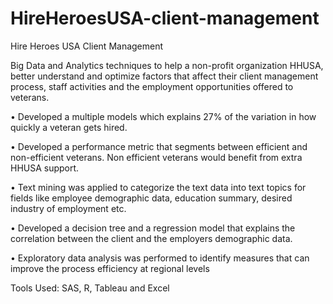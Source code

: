 # HireHeroesUSA-client-management
Hire Heroes USA Client Management

Big Data and Analytics techniques to help a non-profit organization HHUSA, better understand and optimize factors that affect their client management process, staff activities and the employment opportunities offered to veterans.

•	Developed a multiple models which explains 27% of the variation in how quickly a veteran gets hired.

•	Developed a performance metric that segments between efficient and non-efficient veterans. Non efficient veterans would benefit from extra HHUSA support.

•	Text mining was applied to categorize the text data into text topics for fields like employee demographic data, education summary, desired industry of employment etc.

•	Developed a decision tree and a regression model that explains the correlation between the client and the employers demographic data.

•	Exploratory data analysis was performed to identify measures that can improve the process efficiency at regional levels

Tools Used: SAS, R, Tableau and Excel
